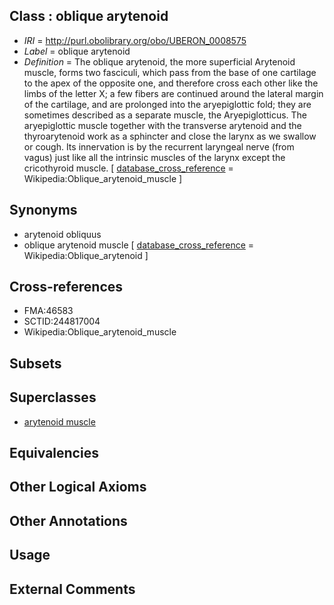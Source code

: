 
## Class : oblique arytenoid

 * *IRI* = http://purl.obolibrary.org/obo/UBERON_0008575
 * *Label* = oblique arytenoid
 * *Definition* = The oblique arytenoid, the more superficial Arytenoid muscle, forms two fasciculi, which pass from the base of one cartilage to the apex of the opposite one, and therefore cross each other like the limbs of the letter X; a few fibers are continued around the lateral margin of the cartilage, and are prolonged into the aryepiglottic fold; they are sometimes described as a separate muscle, the Aryepiglotticus. The aryepiglottic muscle together with the transverse arytenoid and the thyroarytenoid work as a sphincter and close the larynx as we swallow or cough. Its innervation is by the recurrent laryngeal nerve (from vagus) just like all the intrinsic muscles of the larynx except the cricothyroid muscle. [ [database_cross_reference](../../ef/oboInOwl#hasDbXref.md) = Wikipedia:Oblique_arytenoid_muscle ]

## Synonyms

 * arytenoid obliquus
 * oblique arytenoid muscle [ [database_cross_reference](../../ef/oboInOwl#hasDbXref.md) = Wikipedia:Oblique_arytenoid ]

## Cross-references

 * FMA:46583
 * SCTID:244817004
 * Wikipedia:Oblique_arytenoid_muscle

## Subsets


## Superclasses

 * [arytenoid muscle](../../UBERON/58/UBERON_0010958.md)

## Equivalencies


## Other Logical Axioms


## Other Annotations


## Usage


## External Comments

